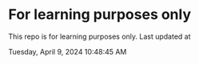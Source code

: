 # For learning purposes only
This repo is for learning purposes only.
Last updated at

Tuesday, April 9, 2024 10:48:45 AM

